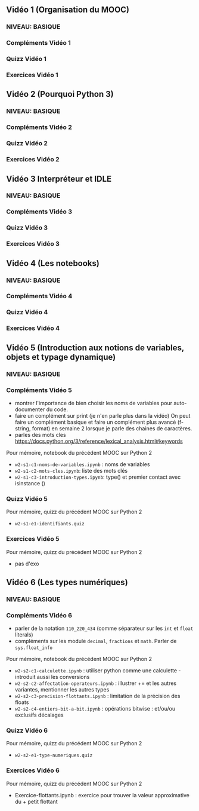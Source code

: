 ## Vidéo 1 (Organisation du MOOC)

### NIVEAU: BASIQUE
### Compléments Vidéo 1
### Quizz Vidéo 1
### Exercices Vidéo 1


## Vidéo 2 (Pourquoi Python 3)

### NIVEAU: BASIQUE
### Compléments Vidéo 2
### Quizz Vidéo 2
### Exercices Vidéo 2


## Vidéo 3 Interpréteur et IDLE

### NIVEAU: BASIQUE
### Compléments Vidéo 3
### Quizz Vidéo 3
### Exercices Vidéo 3


## Vidéo 4 (Les notebooks)

### NIVEAU: BASIQUE
### Compléments Vidéo 4
### Quizz Vidéo 4
### Exercices Vidéo 4


## Vidéo 5 (Introduction aux notions de variables, objets et typage dynamique)

### NIVEAU: BASIQUE

### Compléments Vidéo 5

 * montrer l'importance de bien choisir les noms de variables pour
   auto-documenter du code.
 * faire un complément sur print (je n'en parle plus dans la vidéo)
   On peut faire un complément basique et faire un complément plus
   avancé (f-string, format) en semaine 2 lorsque je parle des chaines
   de caractères.
 * parles des mots cles https://docs.python.org/3/reference/lexical_analysis.html#keywords

Pour mémoire, notebook du précédent MOOC sur Python 2

  * `w2-s1-c1-noms-de-variables.ipynb` : noms de variables
  * `w2-s1-c2-mots-cles.ipynb`: liste des mots clés
  * `w2-s1-c3-introduction-types.ipynb`: type() et premier contact avec isinstance ()

### Quizz Vidéo 5

Pour mémoire, quizz du précédent MOOC sur Python 2

  * `w2-s1-e1-identifiants.quiz`

### Exercices Vidéo 5

Pour mémoire, quizz du précédent MOOC sur Python 2

   * pas d'exo


## Vidéo 6 (Les types numériques)

### NIVEAU: BASIQUE

### Compléments Vidéo 6

 * parler de la notation `110_220_434` (comme séparateur sur les `int` et
   `float` literals)
 * compléments sur les module `decimal`, `fractions` et `math`. Parler de
   `sys.float_info`

Pour mémoire, notebook du précédent MOOC sur Python 2

  * `w2-s2-c1-calculette.ipynb` : utiliser python comme une calculette - introduit aussi les conversions
  * `w2-s2-c2-affectation-operateurs.ipynb` : illustrer += et les autres variantes, mentionner les autres types  
  * `w2-s2-c3-precision-flottants.ipynb` : limitation de la précision des floats  
  * `w2-s2-c4-entiers-bit-a-bit.ipynb` : opérations bitwise : et/ou/ou exclusifs décalages 

### Quizz Vidéo 6

Pour mémoire, quizz du précédent MOOC sur Python 2

* `w2-s2-e1-type-numeriques.quiz`


### Exercices Vidéo 6

Pour mémoire, quizz du précédent MOOC sur Python 2
* Exercice-flottants.ipynb :
     exercice pour trouver la valeur approximative du + petit flottant 
